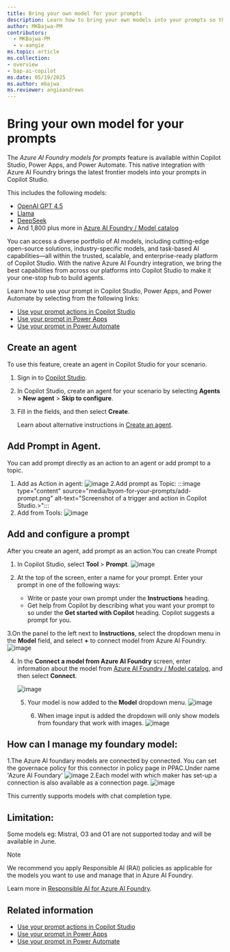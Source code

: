 ```yaml
---
title: Bring your own model for your prompts
description: Learn how to bring your own models into your prompts so that you can use them in Microsoft Copilot Studio, Power Apps, and Power Automate.
author: MKBajwa-PM
contributors:
  - MKBajwa-PM
  - v-aangie
ms.topic: article
ms.collection: 
- overview
- bap-ai-copilot
ms.date: 05/19/2025
ms.author: mbajwa
ms.reviewer: angieandrews
---
```


# Bring your own model for your prompts

The *Azure AI Foundry models for prompts* feature is available within Copilot Studio, Power Apps, and Power Automate. This native integration with Azure AI Foundry brings the latest frontier models into your prompts in Copilot Studio.

This includes the following models:

- [OpenAI GPT 4.5](https://azure.microsoft.com/blog/announcing-new-models-customization-tools-and-enterprise-agent-upgrades-in-azure-ai-foundry/?msockid=04801c13147c64e30fc30f7415cf65e4)
- [Llama](/azure/ai-foundry/concepts/models-featured#meta)
- [DeepSeek](https://azure.microsoft.com/blog/deepseek-r1-is-now-available-on-azure-ai-foundry-and-github/?msockid=04801c13147c64e30fc30f7415cf65e4)
- And 1,800 plus more in [Azure AI Foundry / Model
  catalog](https://ai.azure.com/explore/models?tid=72f988bf-86f1-41af-91ab-2d7cd011db47)

You can access a diverse portfolio of AI models, including cutting-edge open-source solutions, industry-specific models, and task-based AI capabilities&mdash;all within the trusted, scalable, and enterprise-ready platform of Copilot Studio. With the native Azure AI Foundry integration, we bring the best capabilities from across our platforms into Copilot Studio to make it your one-stop hub to build agents.

Learn how to use your prompt in Copilot Studio, Power Apps, and Power Automate by selecting from the following links:

- [Use your prompt actions in Copilot Studio](use-a-custom-prompt-in-mcs.md)
- [Use your prompt in Power Apps](use-a-custom-prompt-in-app.md)
- [Use your prompt in Power Automate](use-a-custom-prompt-in-flow.md)

## Create an agent

To use this feature, create an agent in Copilot Studio for your scenario.

1. Sign in to [Copilot Studio](https://copilotstudio.microsoft.com/).
1. In Copilot Studio, create an agent for your scenario by selecting **Agents** > **New agent** > **Skip to configure**.
1. Fill in the fields, and then select **Create**.

    Learn about alternative instructions in [Create an agent](/microsoft-copilot-studio/authoring-first-bot?tabs=web#create-an-agent).

## Add Prompt in Agent.

You can add prompt directly as an action to an agent or add prompt to a topic.
1. Add as Action in agent:
![image](https://github.com/user-attachments/assets/b82a721c-1b9a-4de5-b329-a24ee15ea052)
2.Add prompt as Topic:
 :::image type="content" source="media/byom-for-your-prompts/add-prompt.png" alt-text="Screenshot of a trigger and action in Copilot Studio.>":::
3. Add from Tools:
![image](https://github.com/user-attachments/assets/91190057-e6a1-4ab2-abc6-845e3824de50)


## Add and configure a prompt

After you create an agent, add prompt as an action.You can create Prompt

1. In Copilot Studio, select **Tool** > **Prompt**.
![image](https://github.com/user-attachments/assets/2802a427-c59b-4bb3-89c0-f474ea91cf01)

2. At the top of the screen, enter a name for your prompt.
 Enter your prompt in one of the following ways:
    - Write or paste your own prompt under the **Instructions** heading.
    - Get help from Copilot by describing what you want your prompt to so under the **Get started with Copilot** heading. Copilot suggests a prompt for you.

3.On the panel to the left next to **Instructions**, select the dropdown menu in the **Model** field, and select **+** to connect model from Azure AI Foundry.
![image](https://github.com/user-attachments/assets/717d8d08-8311-4693-a418-d51276fb2ff3)


4. In the **Connect a model from Azure AI Foundry** screen, enter information about the model from [Azure AI Foundry / Model
  catalog](https://ai.azure.com/explore/models?tid=72f988bf-86f1-41af-91ab-2d7cd011db47), and then select **Connect**.

   ![image](https://github.com/user-attachments/assets/d81b6a1b-f3f3-46c1-bcae-39ddb681f976)

    5. Your model is now added to the **Model** dropdown menu.
       ![image](https://github.com/user-attachments/assets/434400be-d54d-4133-8944-21de2d47b5ce)

       6. When image input is added the dropdown will only show models from foundary that work with images.
          ![image](https://github.com/user-attachments/assets/98c740f5-0d37-4e1d-9cdc-cfd4d5fd065b)



## How can I manage my foundary model:

1.The Azure AI foundary models are connected by connected. You can set the governace policy for this connector in policy page in PPAC.Under name 'Azure AI Foundary'
![image](https://github.com/user-attachments/assets/62a6b7a1-9be2-47ba-9ea3-b213c221071b)
2.Each model with which maker has set-up a connection is also available as a connection page.
![image](https://github.com/user-attachments/assets/71e258b2-df47-43b0-ac2c-c8bfa53bae99)

This currently supports models with chat completion type.

## Limitation:
Some models eg: Mistral, O3 and O1 are not supported today and will be available in June.


> [!NOTE]
> We recommend you apply Responsible AI (RAI) policies as applicable for the models you want to use and manage that in Azure AI Foundry.
>
> Learn more in [Responsible AI for Azure AI Foundry](/azure/ai-foundry/responsible-use-of-ai-overview).

## Related information

- [Use your prompt actions in Copilot Studio](use-a-custom-prompt-in-mcs.md)
- [Use your prompt in Power Apps](use-a-custom-prompt-in-app.md)
- [Use your prompt in Power Automate](use-a-custom-prompt-in-flow.md)
